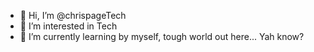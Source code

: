 - 👋 Hi, I’m @chrispageTech
- 👀 I’m interested in Tech
- 🌱 I’m currently learning by myself, tough world out here... Yah know?


<!---
chrispageTech/chrispageTech is a ✨ special ✨ repository because its `README.md` (this file) appears on your GitHub profile.
You can click the Preview link to take a look at your changes.
--->
